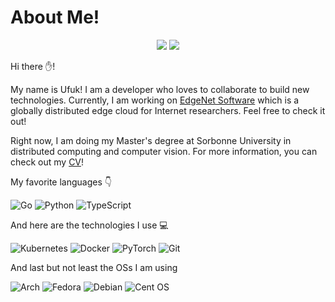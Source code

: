 <!-- Feel free to visit ![](https://img.shields.io/badge/bombar-dev-brightgreen) -->


# About Me!
<!-- <h3 align="center"><a href="https://bombar.dev">I am developing cloud native applications.</a></h3> -->

<!-- <p align="center"><img align="center" src="https://github-readme-stats.vercel.app/api?username=ubombar&show_icons=true&line_height=27&count_private=true&title_color=ffffff&text_color=c9cacc&icon_color=2bbc8a&bg_color=1d1f21"></img></p> -->

<!-- [![My GitHub Language Stats](https://github-readme-stats.vercel.app/api/top-langs/?username=ubombar&langs_count=5&theme=tokyonight)]() -->

<!-- <img align="center" src="https://github-readme-stats.vercel.app/api?username=ubombar&theme=dark_icons=true"/> -->

<p align="center">
 
<p align="center">
 <img src="https://github-readme-stats.vercel.app/api?username=ubombar&theme=vue-dark&show_icons=true&hide_border=true&count_private=true" />
 <img src="https://github-readme-streak-stats.herokuapp.com/?user=ubombar&theme=vue-dark&hide_border=true" />
</p>

 

  Hi there ✋!
  <p>
  My name is Ufuk! I am a developer who loves to collaborate to build new technologies. Currently, I am working on <a href="https://www.edge-net.org/">EdgeNet Software</a> which is a globally distributed edge cloud for Internet researchers. Feel free to check it out!
  </p>

  <p>
   Right now, I am doing my Master's degree at Sorbonne University in distributed computing and computer vision. For more information, you can check out my <a href="https://github.com/ubombar/ubombar/blob/main/Ufuk%20Bombar%20CV%203%20Oct.pdf">CV</a>!
  </p>

  <p>
   My favorite languages 👇
  </p>

  ![Go](https://img.shields.io/badge/go-%2300ADD8.svg?style=for-the-badge&logo=go&logoColor=white)
  ![Python](https://img.shields.io/badge/python-3670A0?style=for-the-badge&logo=python&logoColor=ffdd54)
  ![TypeScript](https://img.shields.io/badge/typescript-%23007ACC.svg?style=for-the-badge&logo=typescript&logoColor=white)
  
<!--

  ![Dart](https://img.shields.io/badge/dart-%230175C2.svg?style=for-the-badge&logo=dart&logoColor=white)
  ![C++](https://img.shields.io/badge/c++-%2300599C.svg?style=for-the-badge&logo=c%2B%2B&logoColor=white)
  ![C](https://img.shields.io/badge/c-%2300599C.svg?style=for-the-badge&logo=c&logoColor=white)
  ![C#](https://img.shields.io/badge/c%23-%23239120.svg?style=for-the-badge&logo=c-sharp&logoColor=white)
  ![Java](https://img.shields.io/badge/java-%23ED8B00.svg?style=for-the-badge&logo=openjdk&logoColor=white)
  ![LaTeX](https://img.shields.io/badge/latex-%23008080.svg?style=for-the-badge&logo=latex&logoColor=white)
  ![Markdown](https://img.shields.io/badge/markdown-%23000000.svg?style=for-the-badge&logo=markdown&logoColor=white)
  ![Solidity](https://img.shields.io/badge/Solidity-%23363636.svg?style=for-the-badge&logo=solidity&logoColor=white)
  ![Rust](https://img.shields.io/badge/rust-%23000000.svg?style=for-the-badge&logo=rust&logoColor=white)
-->

  <p>
    And here are the technologies I use 💻
  </p>

  ![Kubernetes](https://img.shields.io/badge/kubernetes-%23326ce5.svg?style=for-the-badge&logo=kubernetes&logoColor=white)
  ![Docker](https://img.shields.io/badge/docker-%230db7ed.svg?style=for-the-badge&logo=docker&logoColor=white)
   ![PyTorch](https://img.shields.io/badge/PyTorch-%23EE4C2C.svg?style=for-the-badge&logo=PyTorch&logoColor=white)
   ![Git](https://img.shields.io/badge/git-%23F05033.svg?style=for-the-badge&logo=git&logoColor=white)

  <p>And last but not least the OSs I am using</p>

  ![Arch](https://img.shields.io/badge/Arch%20Linux-1793D1?logo=arch-linux&logoColor=fff&style=for-the-badge)
  ![Fedora](https://img.shields.io/badge/Fedora-294172?style=for-the-badge&logo=fedora&logoColor=white)
  ![Debian](https://img.shields.io/badge/Debian-D70A53?style=for-the-badge&logo=debian&logoColor=white)
  ![Cent OS](https://img.shields.io/badge/cent%20os-002260?style=for-the-badge&logo=centos&logoColor=F0F0F0)
  

<!--
  ![Anaconda](https://img.shields.io/badge/Anaconda-%2344A833.svg?style=for-the-badge&logo=anaconda&logoColor=white)
  ![Django](https://img.shields.io/badge/django-%23092E20.svg?style=for-the-badge&logo=django&logoColor=white)
  ![Electron.js](https://img.shields.io/badge/Electron-191970?style=for-the-badge&logo=Electron&logoColor=white)
  ![Express.js](https://img.shields.io/badge/express.js-%23404d59.svg?style=for-the-badge&logo=express&logoColor=%2361DAFB)
  ![Flask](https://img.shields.io/badge/flask-%23000.svg?style=for-the-badge&logo=flask&logoColor=white)
  ![Flutter](https://img.shields.io/badge/Flutter-%2302569B.svg?style=for-the-badge&logo=Flutter&logoColor=white)
  ![JWT](https://img.shields.io/badge/JWT-black?style=for-the-badge&logo=JSON%20web%20tokens)
  ![NodeJS](https://img.shields.io/badge/node.js-6DA55F?style=for-the-badge&logo=node.js&logoColor=white)
  ![OpenCV](https://img.shields.io/badge/opencv-%23white.svg?style=for-the-badge&logo=opencv&logoColor=white)
  ![OpenGL](https://img.shields.io/badge/OpenGL-%23FFFFFF.svg?style=for-the-badge&logo=opengl)
  ![React](https://img.shields.io/badge/react-%2320232a.svg?style=for-the-badge&logo=react&logoColor=%2361DAFB)
  ![React Native](https://img.shields.io/badge/react_native-%2320232a.svg?style=for-the-badge&logo=react&logoColor=%2361DAFB)
  ![Redux](https://img.shields.io/badge/redux-%23593d88.svg?style=for-the-badge&logo=redux&logoColor=white)
  ![Vue.js](https://img.shields.io/badge/vuejs-%2335495e.svg?style=for-the-badge&logo=vuedotjs&logoColor=%234FC08D)
  ![Yarn](https://img.shields.io/badge/yarn-%232C8EBB.svg?style=for-the-badge&logo=yarn&logoColor=white)

  -->
  
</p>





















